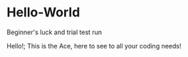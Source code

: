 # Hello-World
Beginner's luck and trial test run
 
 Hello!; 
 This is the Ace, here to see to all your coding needs!
